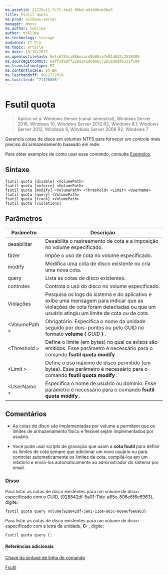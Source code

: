 ```yaml
---
ms.assetid: 21225c11-7c72-4ea2-96bd-e63d4beb3be5
title: Fsutil quota
ms.prod: windows-server
manager: dmoss
ms.author: toklima
author: toklima
ms.technology: storage
audience: IT Pro
ms.topic: article
ms.date: 10/16/2017
ms.openlocfilehash: 5e1c6793ca866ecacd8b00aa7e01d632c2538405
ms.sourcegitcommit: 6aff3d88ff22ea141a6ea6572a5ad8dd6321f199
ms.translationtype: MT
ms.contentlocale: pt-BR
ms.lasthandoff: 09/27/2019
ms.locfileid: "71376836"
---
```

# <a name="fsutil-quota"></a>Fsutil quota
>Aplica-se a: Windows Server (canal semestral), Windows Server 2016, Windows 10, Windows Server 2012 R2, Windows 8.1, Windows Server 2012, Windows 8, Windows Server 2008 R2, Windows 7

Gerencia cotas de disco em volumes NTFS para fornecer um controle mais preciso do armazenamento baseado em rede.

Para obter exemplos de como usar esse comando, consulte [Exemplos](#BKMK_examples).

## <a name="syntax"></a>Sintaxe

```
fsutil quota [disable] <VolumePath>
fsutil quota [enforce] <VolumePath>
fsutil quota [modify] <VolumePath> <Threshold> <Limit> <UserName>
fsutil quota [query] <VolumePath>
fsutil quota [track] <VolumePath>
fsutil quota [violations]
```

## <a name="parameters"></a>Parâmetros

|   Parâmetro   |                                                                                    Descrição                                                                                    |
|---------------|-----------------------------------------------------------------------------------------------------------------------------------------------------------------------------------|
|    desabilitar    |                                                         Desabilita o rastreamento de cota e a imposição no volume especificado.                                                          |
|    fazer    |                                                                   Impõe o uso de cota no volume especificado.                                                                   |
|    modify     |                                                              Modifica uma cota de disco existente ou cria uma nova cota.                                                              |
|     query     |                                                                            Lista as cotas de disco existentes.                                                                            |
|     controles     |                                                                    Controla o uso do disco no volume especificado.                                                                     |
|  Violações   | Pesquisa os logs do sistema e do aplicativo e exibe uma mensagem para indicar que as violações de cota foram detectadas ou que um usuário atingiu um limite de cota ou de cota. |
| \<VolumePath > |                                  Obrigatório. Especifica o nome da unidade seguido por dois-pontos ou pelo GUID no formato **volume {** <em>GUID</em> **}** .                                  |
| \<Threshold >  |                            Define o limite (em bytes) no qual os avisos são emitidos. Esse parâmetro é necessário para o comando **fsutil quota modify** .                            |
|   \<Limit >    |                                Define o uso máximo de disco permitido (em bytes). Esse parâmetro é necessário para o comando **fsutil quota modify** .                                |
|  \<UserName >  |                                      Especifica o nome de usuário ou domínio. Esse parâmetro é necessário para o comando **fsutil quota modify** .                                       |

## <a name="remarks"></a>Comentários

-   As cotas de disco são implementadas por volume e permitem que os limites de armazenamento físico e flexível sejam implementados por usuário.

-   Você pode usar scripts de gravação que usam a **cota fsutil** para definir os limites de cota sempre que adicionar um novo usuário ou para controlar automaticamente os limites de cota, compilá-los em um relatório e enviá-los automaticamente ao administrador do sistema por email.

### <a name="BKMK_examples"></a>Disso
Para listar as cotas de disco existentes para um volume de disco especificado com o GUID, {928842df-5a01-11de-a85c-806e6f6e6963}, digite:

```
fsutil quota query Volume{928842df-5a01-11de-a85c-806e6f6e6963}
```

Para listar as cotas de disco existentes para um volume de disco especificado com a letra da unidade, **C:** , digite:

```
Fsutil quota query C:
```

#### <a name="additional-references"></a>Referências adicionais
[Chave da sintaxe de linha de comando](Command-Line-Syntax-Key.md)

[Fsutil](Fsutil.md)


